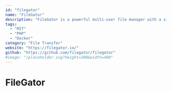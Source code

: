 ```yaml
---
id: "filegator"
name: "FileGator"
description: "FileGator is a powerful multi-user file manager with a single page front-end."
tags:
  - "MIT"
  - "PHP"
  - "Docker"
category: "File Transfer"
website: "https://filegator.io/"
github: "https://github.com/filegator/filegator"
#image: "/placeholder.svg?height=300&width=400"
---
```


# FileGator
